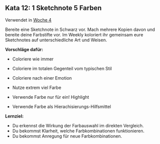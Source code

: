 ## Kata 12: 1 Sketchnote 5 Farben

Verwendet in [Woche 4](0410_Woche_04.md)

Bereite eine Sketchnote in Schwarz vor. Mach mehrere Kopien davon und bereite deine Farbstifte vor. Im Weekly koloriert ihr gemeinsam eure Sketchnotes auf unterschiedliche Art und Weisen. 

**Vorschläge dafür:** 

- Coloriere wie immer 

- Coloriere im totalen Gegenteil vom typischen Stil

- Coloriere nach einer Emotion 

  

- Nutze extrem viel Farbe 

- Verwende Farbe nur für ein! Highlight

- Verwende Farbe als Hierachisierungs-Hilfsmittel

**Lernziel:**

- Du erkennst die Wirkung der Farbauswahl im direkten Vergleich.
- Du bekommst Klarheit, welche Farbkombinationen funktionieren.
- Du bekommst Anregung für neue Farbkombinationen.